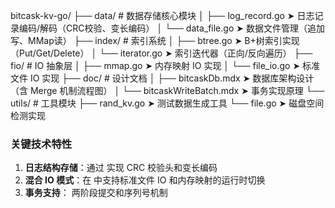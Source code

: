 bitcask-kv-go/
├── data/                 # 数据存储核心模块
│   ├── log_record.go     ➤ 日志记录编码/解码（CRC校验、变长编码）
│   └── data_file.go      ➤ 数据文件管理（追加写、MMap读）
├── index/                # 索引系统
│   ├── btree.go          ➤ B+树索引实现（Put/Get/Delete）
│   └── iterator.go       ➤ 索引迭代器（正向/反向遍历）
├── fio/                  # IO 抽象层
│   ├── mmap.go           ➤ 内存映射 IO 实现 <mcsymbol name="MMap.Read" filename="mmap.go" path="d:\kv\kv-project\fio\mmap.go" startline="26" type="function"></mcsymbol>
│   └── file_io.go        ➤ 标准文件 IO 实现
├── doc/                  # 设计文档
│   ├── bitcaskDb.mdx     ➤ 数据库架构设计（含 Merge 机制流程图）
│   └── bitcaskWriteBatch.mdx ➤ 事务实现原理
└── utils/                # 工具模块
    ├── rand_kv.go        ➤ 测试数据生成工具 <mcsymbol name="RandomValue" filename="rand_kv.go" path="d:\kv\kv-project\utils\rand_kv.go" startline="20" type="function"></mcsymbol>
    └── file.go           ➤ 磁盘空间检测实现

### **关键技术特性**
1. **日志结构存储**：通过 <mcfile name="log_record.go" path="d:\kv\kv-project\data\log_record.go"></mcfile> 实现 CRC 校验头和变长编码
2. **混合 IO 模式**：在 <mcfile name="mmap.go" path="d:\kv\kv-project\fio\mmap.go"></mcfile> 中支持标准文件 IO 和内存映射的运行时切换
3. **事务支持**：<mcfile name="bitcaskWriteBatch.mdx" path="d:\kv\kv-project\doc\bitcaskWriteBatch.mdx"></mcfile> 两阶段提交和序列号机制
